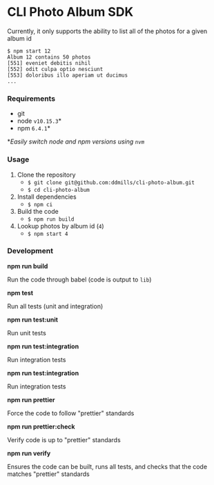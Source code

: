 # CLI Photo Album SDK

Currently, it only supports the ability to list all of the photos for a given album id

```
$ npm start 12
Album 12 contains 50 photos
[551] eveniet debitis nihil
[552] odit culpa optio nesciunt
[553] doloribus illo aperiam ut ducimus
...
```

### Requirements
- git
- node `v10.15.3`*
- npm `6.4.1`*

**Easily switch node and npm versions using `nvm`*

### Usage
1. Clone the repository
    - `$ git clone git@github.com:ddmills/cli-photo-album.git`
    - `$ cd cli-photo-album`
2. Install dependencies
    - `$ npm ci`
3. Build the code
    - `$ npm run build`
3. Lookup photos by album id (`4`)
    - `$ npm start 4`

### Development

**npm run build**

Run the code through babel (code is output to `lib`)

**npm test**

Run all tests (unit and integration)

**npm run test:unit**

Run unit tests

**npm run test:integration**

Run integration tests

**npm run test:integration**

Run integration tests

**npm run prettier**

Force the code to follow "prettier" standards

**npm run prettier:check**

Verify code is up to "prettier" standards

**npm run verify**

Ensures the code can be built, runs all tests, and checks that the code matches "prettier" standards
